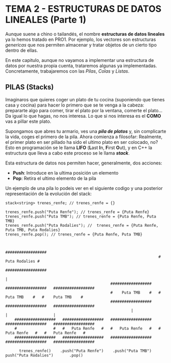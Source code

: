 # TEMA 2 - ESTRUCTURAS DE DATOS LINEALES (Parte 1)

Aunque suene a chino o tailandés, el nombre **estructuras de datos lineales** ya lo hemos tratado en PRO1. Por ejemplo, los vectores son estructuras *genericas* que nos permiten almacenar y tratar objetos de un cierto tipo dentro de ellas.

En este capitulo, aunque no vayamos a implementar una estructura de datos por nuestra propia cuenta, trataremos algunas ya implementadas. Concretamente, trabajaremos con las *Pilas*, *Colas* y *Listas*.

## **PILAS (Stacks)**

Imaginaros que quieres coger un plato de tu cocina (suponiendo que tienes casa y cocina) para hacer lo primero que se te venga a la cabeza: prepararte algo para comer, tirar el plato por la ventana, comerte el plato... Da igual lo que hagas, no nos interesa. Lo que si nos interesa es el **COMO** vas a pillar este plato.

Supongamos que abres tu armario, ves una ***pila de platos*** y, sin complicarte la vida, coges el primero de la pila. Ahora comienza a filosofar: Realmente, el primer plato en ser pillado ha sido el ultimo plato en ser colocado, no? Esto en programación se le llama **LIFO** (**L**ast **I**n, **F**irst **O**ut), y en C++ la estructura que lleva a cabo este proceso se le llama ***stack***.

Esta estructura de datos nos permiten hacer, generalmente, dos acciones:

- **Push**: Introduce en la ultima posición un elemento
- **Pop**: Retira el ultimo elemento de la pila

Un ejemplo de una pila lo podeis ver en el siguiente codigo y una posterior representación de la evolución del stack:
```
stack<string> trenes_renfe; // trenes_renfe = {}

trenes_renfe.push("Puta Renfe"); // trenes_renfe = {Puta Renfe}
trenes_renfe.push("Puta TMB"); // trenes_renfe = {Puta Renfe, Puta TMB}
trenes_renfe.push("Puta Rodalies"); //  trenes_renfe = {Puta Renfe, Puta TMB, Puta Rodalies}
trenes_renfe.pop(); // trenes_renfe = {Puta Renfe, Puta TMB}
```
```

                                                                   ##################
                                                                   #  Puta Rodalies #
                                                                   ##################
                                                                            |
                                              ##################   ##################   ##################
                                              #    Puta TMB    #   #    Puta TMB    #   #    Puta TMB    #
                                              ##################   ##################   ##################
                                                       |                    |                    |
    ##################   ##################   ##################   ##################   ##################
    #                #   #   Puta Renfe   #   #   Puta Renfe   #   #   Puta Renfe   #   #   Puta Renfe   #
    ##################   ##################   ##################   ##################   ################## 

      trenes_renfe()    .push("Puta Renfe")    .push("Puta TMB")  push("Puta Rodalies")       .pop()
```